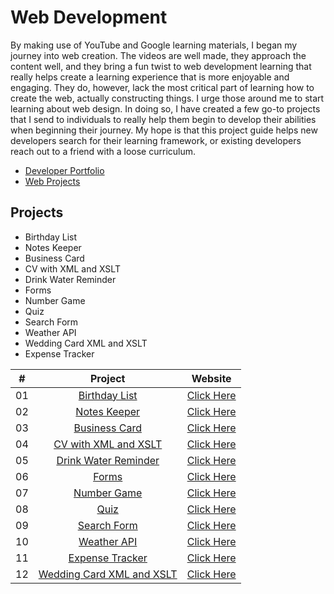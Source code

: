 # Web Development

By making use of YouTube and Google learning materials, I began my journey into web creation. The videos are well made, they approach the content well, and they bring a fun twist to web development learning that really helps create a learning experience that is more enjoyable and engaging. They do, however, lack the most critical part of learning how to create the web, actually constructing things. I urge those around me to start learning about web design. In doing so, I have created a few go-to projects that I send to individuals to really help them begin to develop their abilities when beginning their journey. My hope is that this project guide helps new developers search for their learning framework, or existing developers reach out to a friend with a loose curriculum.

- [Developer Portfolio](https://thesushilsharma.github.io)
- [Web Projects](https://thesushilsharma.github.io/Web-Development/)
## Projects

- Birthday List
- Notes Keeper
- Business Card
- CV with XML and XSLT
- Drink Water Reminder
- Forms
- Number Game
- Quiz
- Search Form
- Weather API
- Wedding Card XML and XSLT
- Expense Tracker


|  #  |            Project             |   Website |
| :-: | :----------------------------: | :---------: |
| 01  |       [Birthday List](https://github.com/thesushilsharma/Web-Development/tree/master/Birthday_List)       | [Click Here](https://thesushilsharma.github.io/Web-Development/Birthday_List/index.html)  |
| 02  |      [Notes Keeper](https://github.com/thesushilsharma/Web-Development/tree/master/Notes-Keeper)       | [Click Here](https://sushilsharma.info.np/Web-Development/Notes-Keeper/index.html)  |
| 03  |     [Business Card](https://github.com/thesushilsharma/Web-Development/tree/master/Business%20Card)    | [Click Here](https://thesushilsharma.github.io/Web-Development/Business%20Card/index.html)  |
| 04  |    [CV with XML and XSLT](https://github.com/thesushilsharma/Web-Development/tree/master/CV%20with%20XML%20%26%20XSLT)     | [Click Here](https://thesushilsharma.github.io/Web-Development/CV%20with%20XML%20&%20XSLT/CV.xml)  |
| 05  |  [Drink Water Reminder](https://github.com/thesushilsharma/Web-Development/tree/master/Drink%20Water%20Reminder)  | [Click Here](https://thesushilsharma.github.io/Web-Development/Drink%20Water%20Reminder/Drink_Water_Reminder.html)  |
| 06  | [Forms](https://github.com/thesushilsharma/Web-Development/tree/master/Forms)  | [Click Here](https://thesushilsharma.github.io/Web-Development/Forms/Sign_up.html)  |
| 07  |    [Number Game](https://github.com/thesushilsharma/Web-Development/tree/master/Number%20Game)    | [Click Here](https://thesushilsharma.github.io/Web-Development/Number%20Game/index.html)  |
| 08  |        [Quiz](https://github.com/thesushilsharma/Web-Development/tree/master/Quiz)       | [Click Here](https://thesushilsharma.github.io/Web-Development/Quiz/Quiz2.html)  |
| 09  |       [Search Form](https://github.com/thesushilsharma/Web-Development/tree/master/Search%20Form)      | [Click Here](https://thesushilsharma.github.io/Web-Development/Search%20Form/GitHub%20Search%20Box.html)  |
| 10  |        [Weather API](https://github.com/thesushilsharma/Web-Development/tree/master/WeatherApi)       | [Click Here](https://thesushilsharma.github.io/Web-Development/WeatherApi/index.html)  |
| 11  |     [Expense Tracker](https://github.com/thesushilsharma/Web-Development/tree/master/Expense-Tracker)     | [Click Here](https://thesushilsharma.github.io/Web-Development/Expense-Tracker)  |
| 12  |     [Wedding Card XML and XSLT](https://github.com/thesushilsharma/Web-Development/tree/master/Wedding%20Card%20XML%20and%20XSLT)     | [Click Here](https://thesushilsharma.github.io/Web-Development/Wedding%20Card%20XML%20and%20XSLT/Wedding%20Card.xml)  |

